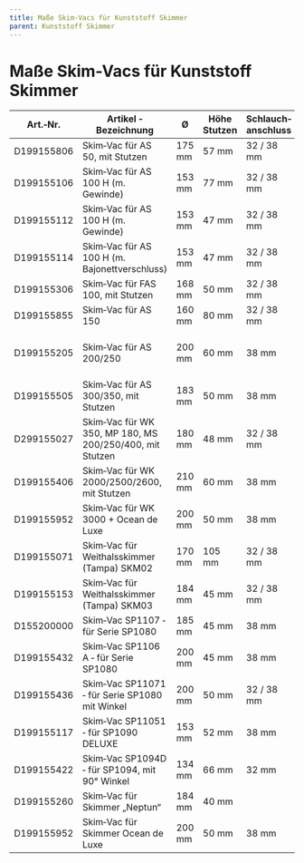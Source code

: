 ```yaml
---
title: Maße Skim-Vacs für Kunststoff Skimmer
parent: Kunststoff Skimmer
---
```


# Maße Skim-Vacs für Kunststoff Skimmer

|Art.‐Nr.|Artikel ‐ Bezeichnung|Ø|Höhe Stutzen|Schlauch‐anschluss|Bemerkungen|
|---|---|---|---|---|---|
|D199155806|Skim‐Vac für AS 50, mit Stutzen|175 mm|57 mm|32 / 38 mm| |
|D199155106|Skim‐Vac für AS 100 H (m. Gewinde)|153 mm|77 mm|32 / 38 mm|inkl. Dichtung, beiliegend Stutzen|
|D199155112|Skim‐Vac für AS 100 H (m. Gewinde)|153 mm|47 mm|32 / 38 mm|inkl. Dichtung, mit Winkel|
|D199155114|Skim‐Vac für AS 100 H (m. Bajonettverschluss)|153 mm|47 mm|32 / 38 mm|inkl. Dichtung, mit Winkel|
|D199155306|Skim‐Vac für FAS 100, mit Stutzen|168 mm|50 mm|32 / 38 mm| |
|D199155855|Skim‐Vac für AS 150|160 mm|80 mm|32 / 38 mm| |
|D199155205|Skim‐Vac für AS 200/250|200 mm|60 mm|38 mm|Solange Vorrat reicht, inkl. Winkel, mit Klebemuffe innen|
|D199155505|Skim‐Vac für AS 300/350, mit Stutzen|183 mm|50 mm|38 mm| |
|D299155027|Skim‐Vac für WK 350, MP 180, MS 200/250/400, mit Stutzen|180 mm|48 mm|32 / 38 mm| |
|D199155406|Skim‐Vac für WK 2000/2500/2600, mit Stutzen|210 mm|60 mm|38 mm| |
|D199155952|Skim‐Vac für WK 3000 + Ocean de Luxe|200 mm|50 mm|38 mm| |
|D199155071|Skim‐Vac für Weithalsskimmer (Tampa) SKM02|170 mm|105 mm|32 / 38 mm|nicht mehr lieferbar|
|D199155153|Skim‐Vac für Weithalsskimmer (Tampa) SKM03|184 mm|45 mm|32 / 38 mm|nicht mehr lieferbar|
|D155200000|Skim‐Vac SP1107 ‐ für Serie SP1080|185 mm|45 mm|38 mm| |
|D199155432|Skim‐Vac SP1106 A ‐ für Serie SP1080|200 mm|45 mm|38 mm|Auf Anfrage|
|D199155436|Skim‐Vac SP11071 ‐ für Serie SP1080 mit Winkel|200 mm|50 mm|32 / 38 mm| |
|D199155117|Skim‐Vac SP11051 ‐ für SP1090 DELUXE|153 mm|52 mm|38 mm| |
|D199155422|Skim‐Vac SP1094D ‐ für SP1094, mit 90° Winkel|134 mm|66 mm|32 mm| |
|D199155260|Skim‐Vac für Skimmer „Neptun“|184 mm|40 mm| | |
|D199155952|Skim‐Vac für Skimmer Ocean de Luxe|200 mm|50 mm|38 mm|zu Einhängeskimmer|
